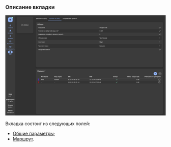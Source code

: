 ### Описание вкладки
![Общий вид вкладки "Данные по рейсу"](/assets/image/program_sheets/ru/sheet04_info/wayinfo_general.png "Общий вид вкладки  'Данные по рейсу'")

Вкладка состоит из следующих полей:
- [Общие параметры](/docs/user-guide/ru/part04_Info/chapter03_wayinfo/section02_general.md);
- [Маршрут](/docs/user-guide/ru/part04_Info/chapter03_wayinfo/section03_way.md).